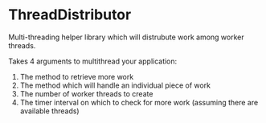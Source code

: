 # ThreadDistributor
Multi-threading helper library which will distrubute work among worker threads.

Takes 4 arguments to multithread your application:
1. The method to retrieve more work
2. The method which will handle an individual piece of work
3. The number of worker threads to create
4. The timer interval on which to check for more work (assuming there are available threads)

